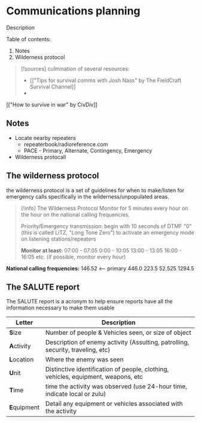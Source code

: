 # Communications planning
Description

Table of contents:
1. Notes
2. Wilderness protocol

>[!sources]
>culmination of several resources:
>- [["Tips for survival comms with Josh Nass" by The FieldCraft Survival Channel]]
>- 
[["How to survive in war" by CivDiv]]

## Notes
- Locate nearby repeaters
	- repeaterbook/radioreference.com
	- PACE - Primary, Alternate, Contingency, Emergency
- Wilderness protocall

## The wilderness protocol
the wilderness protocol is a set of guidelines for when to make/listen for emergency calls specifically in the wilderness/unpopulated areas.

>[!info] The Wilderness Protocol
>Monitor for 5 minutes every hour on the hour on the national calling frequencies.
>
>Priority/Emergency transmission: begin with 10 seconds of DTMF "0" (this is called LiTZ, "Long Tone Zero") to activate an emergency mode on listening stations/repeaters
>
>**Monitor at least:**
>07:00 - 07:05
>0:00 - 10:05
>13:00 - 13:05
>16:00 - 16:05
>etc. (if possible, monitor every hour)
>
**National calling frequencies:**
146.52  <-- primary
446.0
223.5
52.525
1294.5

## The SALUTE report
The SALUTE report is a acronym to help ensure reports have all the information necessary to make them usable

| Letter        | Description                                                                       |
| ------------- | --------------------------------------------------------------------------------- |
| **S**ize      | Number of people & Vehicles seen, or size of object                               |
| **A**ctivity  | Description of enemy activity (Assulting, patrolling, security, traveling, etc)   |
| **L**ocation  | Where the enemy was seen                                                          |
| **U**nit      | Distinctive identification of people, clothing, vehicles, equipment, weapons, etc |
| **T**ime      | time the activity was observed (use 24-hour time, indicate local or zulu)         |
| **E**quipment | Detail any equipment or vehicles associated with the activity                     |
